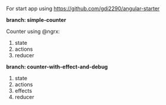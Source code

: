 For start app using https://github.com/gdi2290/angular-starter

**branch: simple-counter**

Counter using @ngrx:
1. state
2. actions
3. reducer

**branch: counter-with-effect-and-debug**
1. state
2. actions
3. effects
4. reducer
